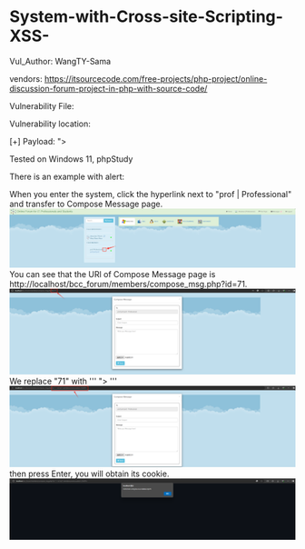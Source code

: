 # System-with-Cross-site-Scripting-XSS-

Vul_Author: WangTY-Sama

vendors: https://itsourcecode.com/free-projects/php-project/online-discussion-forum-project-in-php-with-source-code/

Vulnerability File: 

Vulnerability location: 

[+] Payload: "><sCrIpT>alert(document.cookie)</ScRiPt>

Tested on Windows 11, phpStudy

There is an example with alert:

When you enter the system, click the hyperlink next to "prof | Professional" and transfer to Compose Message page.
![alt text](P1.png)
You can see that the URl of Compose Message page is http://localhost/bcc_forum/members/compose_msg.php?id=71.
![alt text](P2.png)
We replace "71" with 
''' "><sCrIpT>alert(document.cookie)</ScRiPt> '''
![alt text](P3.png)
then press Enter, you will obtain its cookie.
![alt text](P4.png)
